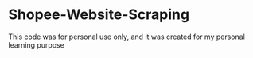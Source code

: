 # Shopee-Website-Scraping
This code was for personal use only, and it was created for my personal learning purpose
